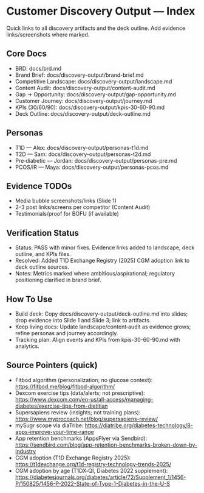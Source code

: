 # Customer Discovery Output — Index

Quick links to all discovery artifacts and the deck outline. Add evidence links/screenshots where marked.

## Core Docs
- BRD: docs/brd.md
- Brand Brief: docs/discovery-output/brand-brief.md
- Competitive Landscape: docs/discovery-output/landscape.md
- Content Audit: docs/discovery-output/content-audit.md
- Gap → Opportunity: docs/discovery-output/gap-opportunity.md
- Customer Journey: docs/discovery-output/journey.md
- KPIs (30/60/90): docs/discovery-output/kpis-30-60-90.md
- Deck Outline: docs/discovery-output/deck-outline.md

## Personas
- T1D — Alex: docs/discovery-output/personas-t1d.md
- T2D — Sam: docs/discovery-output/personas-t2d.md
- Pre‑diabetic — Jordan: docs/discovery-output/personas-pre.md
- PCOS/IR — Maya: docs/discovery-output/personas-pcos.md

## Evidence TODOs
- Media bubble screenshots/links (Slide 1)
- 2–3 post links/screens per competitor (Content Audit)
- Testimonials/proof for BOFU (if available)
 
## Verification Status
- Status: PASS with minor fixes. Evidence links added to landscape, deck outline, and KPIs files.
- Resolved: Added T1D Exchange Registry (2025) CGM adoption link to deck outline sources.
- Notes: Metrics marked where ambitious/aspirational; regulatory positioning clarified in brand brief.

## How To Use
- Build deck: Copy docs/discovery-output/deck-outline.md into slides; drop evidence into Slide 1 and Slide 3; link to artifacts.
- Keep living docs: Update landscape/content‑audit as evidence grows; refine personas and journey accordingly.
- Tracking plan: Align events and KPIs from kpis-30-60-90.md with analytics.

## Source Pointers (quick)
- Fitbod algorithm (personalization; no glucose context): https://fitbod.me/blog/fitbod-algorithm/
- Dexcom exercise tips (data/alerts; not prescriptive): https://www.dexcom.com/en-us/all-access/managing-diabetes/exercise-tips-from-dietitian
- Supersapiens review (insights; not training plans): https://www.myprocoach.net/blog/supersapiens-review/
- mySugr scope via diaTribe: https://diatribe.org/diabetes-technology/8-apps-improve-your-time-range
- App retention benchmarks (AppsFlyer via Sendbird): https://sendbird.com/blog/app-retention-benchmarks-broken-down-by-industry
 - CGM adoption (T1D Exchange Registry 2025): https://t1dexchange.org/t1d-registry-technology-trends-2025/
 - CGM adoption by age (T1DX‑QI, Diabetes 2022 supplement): https://diabetesjournals.org/diabetes/article/72/Supplement_1/1456-P/150825/1456-P-2022-State-of-Type-1-Diabetes-in-the-U-S
